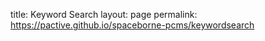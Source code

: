 title: Keyword Search
layout: page
permalink: https://pactive.github.io/spaceborne-pcms/keywordsearch
